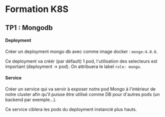 # Formation K8S

## TP1 : Mongodb 

#### Deployment 

Créer un deployment mongo db avec comme image docker : `mongo:4.0.8`.

Ce deployment va créér (par défault) 1 pod, l'utilisation des selecteurs est important (deployment -> pod). On attribuera le label `role: mongo`.


#### Service

Créer un service qui va servir à exposer notre pod Mongo à l'intérieur de notre cluster afin qu'il puisse être utilisé comme DB pour d'autres pods (un backend par exemple...).

Ce service ciblera les pods du deployment instancié plus hauts.